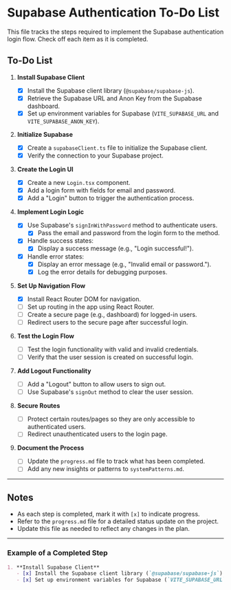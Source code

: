 # Supabase Authentication To-Do List

This file tracks the steps required to implement the Supabase authentication login flow. Check off each item as it is completed.

## To-Do List

1. **Install Supabase Client**

   - [x] Install the Supabase client library (`@supabase/supabase-js`).
   - [x] Retrieve the Supabase URL and Anon Key from the Supabase dashboard.
   - [x] Set up environment variables for Supabase (`VITE_SUPABASE_URL` and `VITE_SUPABASE_ANON_KEY`).

2. **Initialize Supabase**

   - [x] Create a `supabaseClient.ts` file to initialize the Supabase client.
   - [x] Verify the connection to your Supabase project.

3. **Create the Login UI**

   - [x] Create a new `Login.tsx` component.
   - [x] Add a login form with fields for email and password.
   - [x] Add a "Login" button to trigger the authentication process.

4. **Implement Login Logic**

   - [x] Use Supabase's `signInWithPassword` method to authenticate users.
     - [x] Pass the email and password from the login form to the method.
   - [x] Handle success states:
     - [x] Display a success message (e.g., "Login successful!").
   - [x] Handle error states:
     - [x] Display an error message (e.g., "Invalid email or password.").
     - [x] Log the error details for debugging purposes.

5. **Set Up Navigation Flow**

   - [x] Install React Router DOM for navigation.
   - [ ] Set up routing in the app using React Router.
   - [ ] Create a secure page (e.g., dashboard) for logged-in users.
   - [ ] Redirect users to the secure page after successful login.

6. **Test the Login Flow**

   - [ ] Test the login functionality with valid and invalid credentials.
   - [ ] Verify that the user session is created on successful login.

7. **Add Logout Functionality**

   - [ ] Add a "Logout" button to allow users to sign out.
   - [ ] Use Supabase's `signOut` method to clear the user session.

8. **Secure Routes**

   - [ ] Protect certain routes/pages so they are only accessible to authenticated users.
   - [ ] Redirect unauthenticated users to the login page.

9. **Document the Process**
   - [ ] Update the `progress.md` file to track what has been completed.
   - [ ] Add any new insights or patterns to `systemPatterns.md`.

---

## Notes

- As each step is completed, mark it with `[x]` to indicate progress.
- Refer to the `progress.md` file for a detailed status update on the project.
- Update this file as needed to reflect any changes in the plan.

---

### Example of a Completed Step

```markdown
1. **Install Supabase Client**
   - [x] Install the Supabase client library (`@supabase/supabase-js`).
   - [x] Set up environment variables for Supabase (`VITE_SUPABASE_URL` and `VITE_SUPABASE_ANON_KEY`).
```
